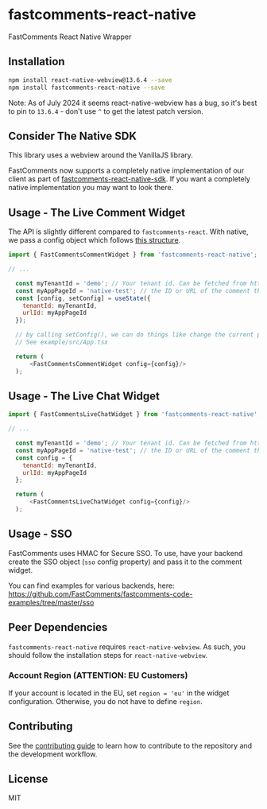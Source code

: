 # fastcomments-react-native

FastComments React Native Wrapper

## Installation

```sh
npm install react-native-webview@13.6.4 --save
npm install fastcomments-react-native --save
```

Note: As of July 2024 it seems react-native-webview has a bug, so it's best to pin to `13.6.4` - don't use `^` to get the latest patch version.

## Consider The Native SDK

This library uses a webview around the VanillaJS library.

FastComments now supports a completely native implementation of our client as part of [fastcomments-react-native-sdk](https://github.com/FastComments/fastcomments-react-native-sdk).
If you want a completely native implementation you may want to look there.

## Usage - The Live Comment Widget

The API is slightly different compared to `fastcomments-react`. With native, we pass a config object which follows [this structure](https://github.com/FastComments/fastcomments-typescript/blob/main/src/fast-comments-comment-widget-config.ts#L35).

```js
import { FastCommentsCommentWidget } from 'fastcomments-react-native';

// ...

  const myTenantId = 'demo'; // Your tenant id. Can be fetched from https://fastcomments.com/auth/my-account/api-secret
  const myAppPageId = 'native-test'; // the ID or URL of the comment thread in your app.
  const [config, setConfig] = useState({
    tenantId: myTenantId,
    urlId: myAppPageId
  });

  // by calling setConfig(), we can do things like change the current page, or the currently logged in user
  // See example/src/App.tsx

  return (
      <FastCommentsCommentWidget config={config}/>
  );
```

## Usage - The Live Chat Widget

```js
import { FastCommentsLiveChatWidget } from 'fastcomments-react-native';

// ...

  const myTenantId = 'demo'; // Your tenant id. Can be fetched from https://fastcomments.com/auth/my-account/api-secret
  const myAppPageId = 'native-test'; // the ID or URL of the comment thread in your app.
  const config = {
    tenantId: myTenantId,
    urlId: myAppPageId
  };

  return (
      <FastCommentsLiveChatWidget config={config}/>
  );
```

## Usage - SSO

FastComments uses HMAC for Secure SSO. To use, have your backend create the SSO object (`sso` config property) and pass it
to the comment widget.

You can find examples for various backends, here: https://github.com/FastComments/fastcomments-code-examples/tree/master/sso

## Peer Dependencies

`fastcomments-react-native` requires `react-native-webview`. As such, you should follow the installation steps for `react-native-webview`.

### Account Region (ATTENTION: EU Customers)

If your account is located in the EU, set `region = 'eu'` in the widget configuration.
Otherwise, you do not have to define `region`.

## Contributing

See the [contributing guide](CONTRIBUTING.md) to learn how to contribute to the repository and the development workflow.

## License

MIT
